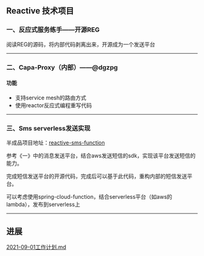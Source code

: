 ## Reactive 技术项目

### 一、反应式服务练手——开源REG

阅读REG的源码，将内部代码剥离出来，开源成为一个发送平台

--- 

### 二、Capa-Proxy（内部）——@dgzpg

#### 功能

+ 支持service mesh的路由方式
+ 使用reactor反应式编程重写代码

--- 

### 三、Sms serverless发送实现

半成品项目地址：[reactive-sms-function](https://github.com/reactivegroup/reactive-sms-function)

参考《一》中的消息发送平台，结合aws发送短信的sdk，实现该平台发送短信的能力。

完成短信发送平台的开源代码，完成后可以基于此代码，重构内部的短信发送平台。

可以考虑使用spring-cloud-function，结合serverless平台（如aws的lambda），发布到serverless上

--- 

## 进展

[2021-09-01工作计划.md](./2021-09-01技术分享安排.md)